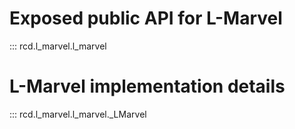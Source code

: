 # Exposed public API for L-Marvel
::: rcd.l_marvel.l_marvel

# L-Marvel implementation details
::: rcd.l_marvel.l_marvel._LMarvel
